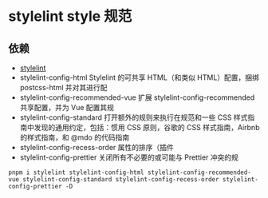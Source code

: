 <!--
 * @Desc:
 * @Author: 曾茹菁
 * @Date: 2022-08-30 16:00:48
 * @LastEditors: 曾茹菁
 * @LastEditTime: 2022-08-30 16:01:10
-->

# stylelint style 规范

## 依赖

- [stylelint](https://stylelint.io)
- stylelint-config-html Stylelint 的可共享 HTML（和类似 HTML）配置，捆绑 postcss-html 并对其进行配
- stylelint-config-recommended-vue 扩展 stylelint-config-recommended 共享配置，并为 Vue 配置其规
- stylelint-config-standard 打开额外的规则来执行在规范和一些 CSS 样式指南中发现的通用约定，包括：惯用 CSS 原则，谷歌的 CSS 样式指南，Airbnb 的样式指南，和 @mdo 的代码指南
- stylelint-config-recess-order 属性的排序（插件
- stylelint-config-prettier 关闭所有不必要的或可能与 Prettier 冲突的规

```text
pnpm i stylelint stylelint-config-html stylelint-config-recommended-vue stylelint-config-standard stylelint-config-recess-order stylelint-config-prettier -D
```

